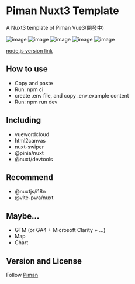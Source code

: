 # Piman Nuxt3 Template  

A Nuxt3 template of Piman Vue3(開發中)  

![image](https://badgen.net/badge/vue/3.x/green) ![image](https://badgen.net/badge/Nuxt/3.x/green) ![image](https://badgen.net/badge/Piman/3.x/green)  ![image](https://badgen.net/badge/nodejs/v18/red) ![image](https://badgen.net/badge/license/Apache-2.0/orange)

[node.js version link](https://nodejs.org/zh-tw/download/releases/)  


## How to use  

- Copy and paste  
- Run: npm ci  
- create .env file, and copy .env.example content
- Run: npm run dev  

## Including   

- vuewordcloud  
- html2canvas    
- nuxt-swiper  
- @pinia/nuxt   
- @nuxt/devtools  


## Recommend  

- @nuxtjs/i18n  
- @vite-pwa/nuxt    


##  Maybe...

- GTM (or GA4 + Microsoft Clarity + ...)
- Map
- Chart


## Version and License  

Follow [Piman](https://github.com/ya-sai/piman)  
